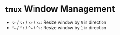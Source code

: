 # `tmux` Window Management

- `⌥←` / `⌥↑` / `⌥←` / `⌥↓`: Resize window by `5` in direction
- `^←` / `^↑` / `^←` / `^↓`: Resize window by `1` in direction

